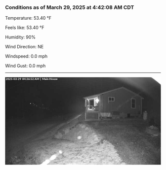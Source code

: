 ### Conditions as of March 29, 2025 at 4:42:08 AM CDT 

Temperature: 53.40 &deg;F

Feels like: 53.40 &deg;F

Humidity: 90%

Wind Direction: NE

Windspeed: 0.0 mph

Wind Gust: 0.0 mph

---

<img src="./images/latest.jpeg"/>

